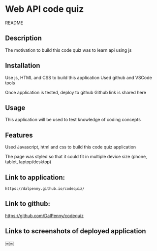 # Web API code quiz
README 


## Description

The motivation to build this code quiz was to learn api using js


## Installation

Use js, HTML and CSS to build this application
Used github and VSCode tools

Once application is tested, deploy to github
Github link is shared here 


## Usage

This application will be used to test knowledge of coding concepts


## Features

Used Javascript, html and css to build this code quiz application 

The page was styled so that it could fit in multiple device size (phone, tablet, laptop/desktop) 


## Link to application: 
    https://dalpenny.github.io/codequiz/
   
## Link to github: 
   https://github.com/DalPenny/codequiz 

## Links to screenshots of deployed application
￼￼
